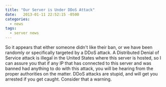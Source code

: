 ```yaml
---
title: "Our Server is Under DDoS Attack"
date:   2013-01-11 22:52:15 -0500
categories:
  - news
tags:
  - server news
---
```


So it appears that either someone didn't like their ban, or we have been randomly or specifically targeted by a DDoS attack. A Distributed Denial of Service attack is illegal in the United States where this server is hosted, so I can assure you that if any IP that has connected to this server and was banned had anything to do with this attack, you will be hearing from the proper authorities on the matter. DDoS attacks are stupid, and will get you arrested if you get caught. Consider that a warning.